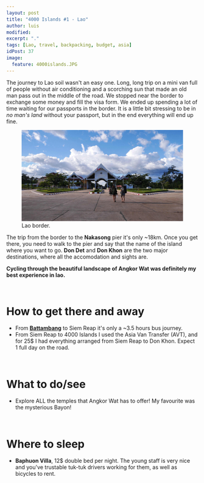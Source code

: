 ```yaml
---
layout: post
title: "4000 Islands #1 - Lao"
author: luis
modified:
excerpt: "."
tags: [Lao, travel, backpacking, budget, asia]
idPost: 37
image:
  feature: 4000islands.JPG
---
```


The journey to Lao soil wasn't an easy one. Long, long trip on a mini van full of people without air conditioning and a scorching sun that made an old man pass out in the middle of the road. We stopped near the border to exchange some money and fill the visa form. We ended up spending a lot of time waiting for our passports in the border. It is a little bit stressing to be in <i>no man's land</i> without your passport, but in the end everything will end up fine.

<figure>
	<a href="../images/lao/4000islands/4000islands1.JPG"><img src="../images/lao/4000islands/4000islands1.JPG"></a>
	<figcaption>Lao border.</figcaption>
</figure>

The trip from the border to the <b>Nakasong</b> pier it's only ~18km. Once you get there, you need to walk to the pier and say that the name of the island where you want to go. <b>Don Det</b> and <b>Don Khon</b> are the two major destinations, where all the accomodation and sights are.



<b><highlight><middle>Cycling through the beautiful landscape of Angkor Wat was definitely my best experience in lao.</middle></highlight></b>



<br>
<h1>How to get there and away</h1>
<ul>
<li>From <b><a href="{{site.url}}/Battambang" target="_blank">Battambang</a></b> to Siem Reap it's only a ~3.5 hours bus journey.</li>
<li>From Siem Reap to 4000 Islands I used the Asia Van Transfer (AVT), and for 25$ I had everything arranged from Siem Reap to Don Khon. Expect 1 full day on the road.</li>
</ul>

<br>
<h1>What to do/see</h1>
<ul>
<li>Explore ALL the temples that Angkor Wat has to offer! My favourite was the mysterious Bayon!</li>
</ul>

<br>
<h1>Where to sleep</h1>
<ul>
<li><b>Baphuon Villa</b>, 12$ double bed per night. The young staff is very nice and you've trustable tuk-tuk drivers working for them, as well as bicycles to rent.</li>
</ul>